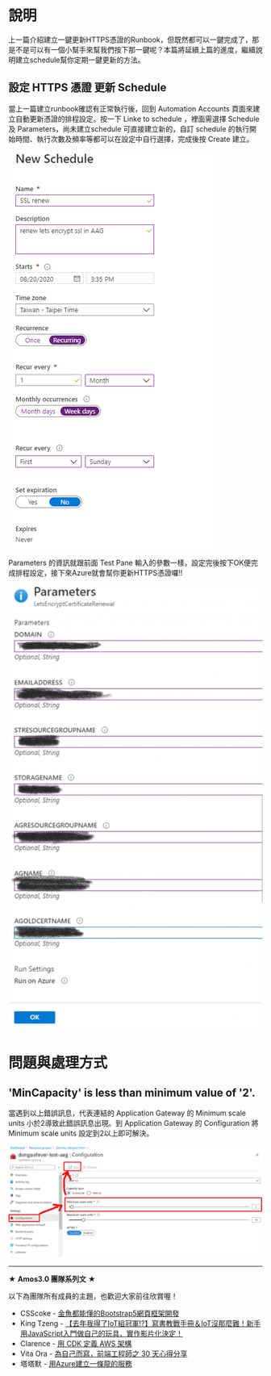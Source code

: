 # 說明
上一篇介紹建立一鍵更新HTTPS憑證的Runbook，但既然都可以一鍵完成了，那是不是可以有一個小幫手來幫我們按下那一鍵呢？本篇將延續上篇的進度，繼續說明建立schedule幫你定期一鍵更新的方法。

## 設定 HTTPS 憑證 更新 Schedule

當上一篇建立runbook確認有正常執行後，回到 Automation Accounts 頁面來建立自動更新憑證的排程設定。按一下 Linke to schedule ，裡面需選擇 Schedule 及 Parameters，尚未建立schedule 可直接建立新的，自訂 schedule 的執行開始時間、執行次數及頻率等都可以在設定中自行選擇，完成後按 Create 建立。

![New Schedule](https://raw.githubusercontent.com/HanInfinity/MDnoteImg/master/typora_upload201125524yMXih6bcj.png)

Parameters 的資訊就跟前面 Test Pane 輸入的參數一樣，設定完後按下OK便完成排程設定，接下來Azure就會幫你更新HTTPS憑證囉!!

![Setting Parameters](https://raw.githubusercontent.com/HanInfinity/MDnoteImg/master/typora_upload20112552HP87GwNb5a.jpg)

# 問題與處理方式

## 'MinCapacity' is less than minimum value of '2'.

當遇到以上錯誤訊息，代表連結的 Application Gateway 的 Minimum scale units 小於2導致此錯誤訊息出現。到 Application Gateway 的 Configuration 將 Minimum scale units 設定到2以上即可解決。

![image-20201012211229900](https://raw.githubusercontent.com/HanInfinity/MDnoteImg/master/typora_uploadimage-20201012211229900.png)



---

★ **Amos3.0 團隊系列文** ★  

以下為團隊所有成員的主題，也歡迎大家前往欣賞喔！

- CSScoke - [金魚都能懂的Bootstrap5網頁框架開發](https://ithelp.ithome.com.tw/users/20112550/ironman/3796)  
- King Tzeng - [【去年我得了IoT組冠軍!?】寫書教戰手冊＆IoT沒那麼難！新手用JavaScript入門做自己的玩具，實作影片化決定！](https://ithelp.ithome.com.tw/users/20103130/ironman/3712)  
- Clarence - [用 CDK 定義 AWS 架構](https://ithelp.ithome.com.tw/users/20117701/ironman/3734)  
- Vita Ora - [為自己而寫，前端工程師之 30 天心得分享](https://ithelp.ithome.com.tw/users/20112656/ironman/3799)  
- 塔塔默 - [用Azure建立一條龍的服務](https://ithelp.ithome.com.tw/users/20112552/ironman/3823)